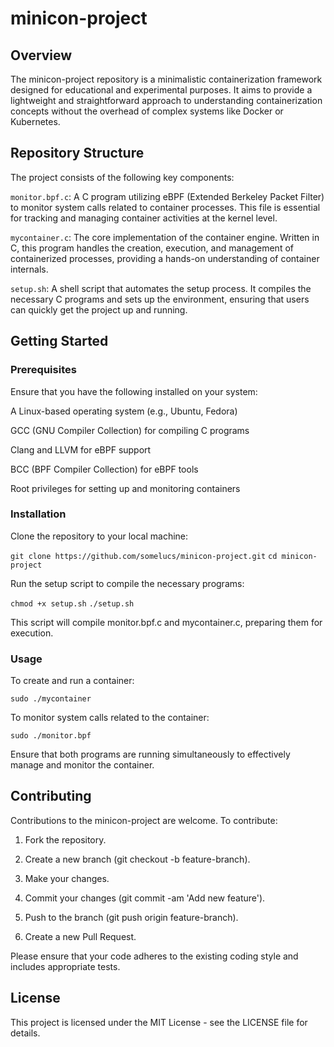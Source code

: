 # minicon-project

## Overview

The minicon-project repository is a minimalistic containerization framework designed for educational and experimental purposes. It aims to provide a lightweight and straightforward approach to understanding containerization concepts without the overhead of complex systems like Docker or Kubernetes.

## Repository Structure

The project consists of the following key components:

`monitor.bpf.c`: A C program utilizing eBPF (Extended Berkeley Packet Filter) to monitor system calls related to container processes. This file is essential for tracking and managing container activities at the kernel level.

`mycontainer.c`: The core implementation of the container engine. Written in C, this program handles the creation, execution, and management of containerized processes, providing a hands-on understanding of container internals.

`setup.sh`: A shell script that automates the setup process. It compiles the necessary C programs and sets up the environment, ensuring that users can quickly get the project up and running.


## Getting Started

### Prerequisites

Ensure that you have the following installed on your system:

A Linux-based operating system (e.g., Ubuntu, Fedora)

GCC (GNU Compiler Collection) for compiling C programs

Clang and LLVM for eBPF support

BCC (BPF Compiler Collection) for eBPF tools

Root privileges for setting up and monitoring containers


### Installation

Clone the repository to your local machine:

`git clone https://github.com/somelucs/minicon-project.git`
`cd minicon-project`

Run the setup script to compile the necessary programs:

`chmod +x setup.sh`
`./setup.sh`

This script will compile monitor.bpf.c and mycontainer.c, preparing them for execution.

### Usage

To create and run a container:

`sudo ./mycontainer`

To monitor system calls related to the container:

`sudo ./monitor.bpf`

Ensure that both programs are running simultaneously to effectively manage and monitor the container.

## Contributing

Contributions to the minicon-project are welcome. To contribute:

1. Fork the repository.


2. Create a new branch (git checkout -b feature-branch).


3. Make your changes.


4. Commit your changes (git commit -am 'Add new feature').


5. Push to the branch (git push origin feature-branch).


6. Create a new Pull Request.



Please ensure that your code adheres to the existing coding style and includes appropriate tests.

## License

This project is licensed under the MIT License - see the LICENSE file for details.